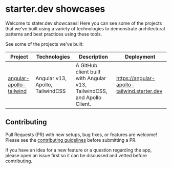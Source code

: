 # starter.dev showcases

Welcome to stater.dev showcases! Here you can see some of the projects that we've built using a variety of technologies to demonstrate architectural patterns and best practices using these tools.

See some of the projects we've built:

| Project | Technologies | Description | Deployment |
| --- | --- | --- | --- |
| [angular-apollo-tailwind](/tree/main/angular-apollo-tailwind) | Angular v13, Apollo, TailwindCSS | A GitHub client built with Angular v13, TailwindCSS, and Apollo Client. | https://angular-apollo-tailwind.starter.dev |

## Contributing

Pull Requests (PR) with new setups, bug fixes, or features are welcome! Please see the [contributing guidelines](./CONTRIBUTING.md) before submitting a PR.

If you have an idea for a new feature or a question regarding the app, please open an issue first so it can be discussed and vetted before contributing.
